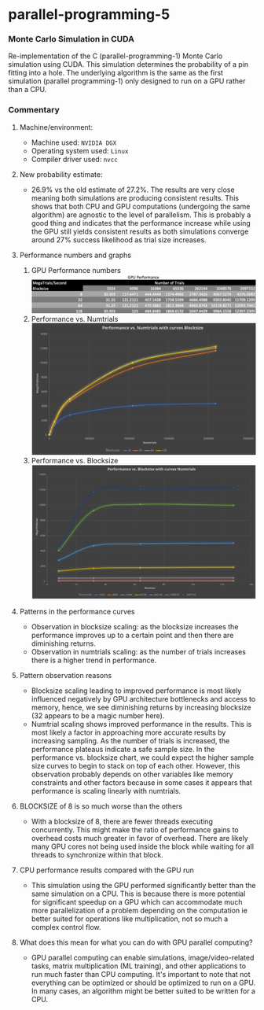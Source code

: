 # parallel-programming-5

### Monte Carlo Simulation in CUDA
Re-implementation of the C (parallel-programming-1) Monte Carlo simulation using CUDA. This simulation determines the probability of a pin fitting into a hole. The underlying algorithm is the same as the first simulation (parallel programming-1) only designed to run on a GPU rather than a CPU. 

### Commentary

1. Machine/environment:
	- Machine used: `NVIDIA DGX`
	- Operating system used: `Linux`
	- Compiler driver used: `nvcc`
	
2. New probability estimate:
	- 26.9% vs the old estimate of 27.2%. The results are very close meaning both simulations are producing consistent results. This shows that both CPU and GPU computations (undergoing the same algorithm) are agnostic to the level of parallelism. This is probably a good thing and indicates that the performance increase while using the GPU still yields consistent results as both simulations converge around 27% success likelihood as trial size increases.
	
3. Performance numbers and graphs

	1. GPU Performance numbers
	![Screenshot 2023-05-19 at 16.52.04.png](https://github.com/ztbochanski/parallel-programming-5/blob/752292d0812c24ea36b253446a95f807548d428f/Screenshot%202023-05-19%20at%2016.52.04.png)
	2. Performance vs. Numtrials
	![performance_numtrials.svg](https://github.com/ztbochanski/parallel-programming-5/blob/6d609a12a6b0d2ccc6e164e0d668ed62b2f4ec61/performance_numtrials.svg)
	3. Performance vs. Blocksize
	![performance_blocksize.svg](https://github.com/ztbochanski/parallel-programming-5/blob/9a2cd36242b8714eed86fa9d5698834316161e4b/performance_blocksize.svg)
	
4. Patterns in the performance curves
	- Observation in blocksize scaling: as the blocksize increases the performance improves up to a certain point and then there are diminishing returns.
	- Observation in numtrials scaling: as the number of trials increases there is a higher trend in performance. 
5. Pattern observation reasons
	- Blocksize scaling leading to improved performance is most likely influenced negatively by GPU architecture bottlenecks and access to memory, hence, we see diminishing returns by increasing blocksize (32 appears to be a magic number here).
	- Numtrial scaling shows improved performance in the results. This is most likely a factor in approaching more accurate results by increasing sampling. As the number of trials is increased, the performance plateaus indicate a safe sample size. In the performance vs. blocksize chart, we could expect the higher sample size curves to begin to stack on top of each other. However, this observation probably depends on other variables like memory constraints and other factors because in some cases it appears that performance is scaling linearly with numtrials.
6. BLOCKSIZE of 8 is so much worse than the others
	- With a blocksize of 8, there are fewer threads executing concurrently. This might make the ratio of performance gains to overhead costs much greater in favor of overhead. There are likely many GPU cores not being used inside the block while waiting for all threads to synchronize within that block.
7. CPU performance results compared with the GPU run
	- This simulation using the GPU performed significantly better than the same simulation on a CPU. This is because there is more potential for significant speedup on a GPU which can accommodate much more parallelization of a problem depending on the computation ie better suited for operations like multiplication, not so much a complex control flow.
8. What does this mean for what you can do with GPU parallel computing?
	- GPU parallel computing can enable simulations, image/video-related tasks, matrix multiplication (ML training), and other applications to run much faster than CPU computing. It's important to note that not everything can be optimized or should be optimized to run on a GPU. In many cases, an algorithm might be better suited to be written for a CPU.
